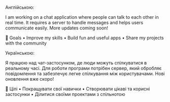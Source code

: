 Англійською:

I am working on a chat application where people can talk to each other in real time.
It requires a server to handle messages and helps users communicate easily.
More updates coming soon!

🚀 Goals
• Improve my skills
• Build fun and useful apps
• Share my projects with the community

Українською:

Я працюю над чат-застосунком, де люди можуть спілкуватися в реальному часі.
Для роботи програми потрібен сервер, який обробляє повідомлення та забезпечує легке спілкування між користувачами.
Нові оновлення вже скоро!

🚀 Цілі
• Покращувати свої навички
• Створювати цікаві та корисні застосунки
• Ділитися своїми проектами з спільнотою
